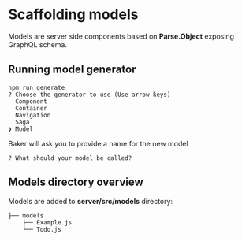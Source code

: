 # Scaffolding models

Models are server side components based on **Parse.Object** exposing GraphQL schema.  

## Running model generator

```
npm run generate
? Choose the generator to use (Use arrow keys)
  Component
  Container
  Navigation
  Saga
❯ Model
```

Baker will ask you to provide a name for the new model

```
? What should your model be called?
```

## Models directory overview

Models are added to **server/src/models** directory:

```
├── models
    ├── Example.js
    └── Todo.js
```
